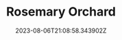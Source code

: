 ---
title: "Rosemary Orchard"
category: "IndieWeb & Personal Blogs"
site_url: https://rosemaryorchard.com/
feed_url: https://rosemaryorchard.com/feed.xml
date: 2023-08-06T21:08:58.343902Z
domain: rosemaryorchard.com

---